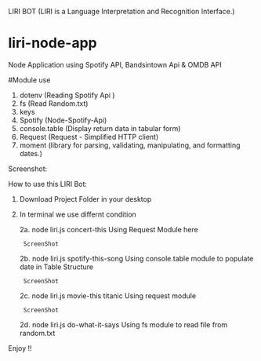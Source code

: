 LIRI BOT (LIRI is a Language Interpretation and Recognition Interface.)

# liri-node-app
Node Application using Spotify API, Bandsintown Api &amp; OMDB API 

#Module use 
1. dotenv (Reading Spotify Api )
2. fs (Read Random.txt)
3. keys 
4. Spotify (Node-Spotify-Api)
5. console.table (Display return data in tabular form)
6. Request (Request - Simplified HTTP client)
7. moment (library for parsing, validating, manipulating, and formatting dates.)

Screenshot: 



How to use this LIRI Bot:
1. Download Project Folder in your desktop 

2. In terminal we use differnt condition 

    2a. node liri.js concert-this <anyartistname>
        Using Request Module here 

        ScreenShot


    2b. node liri.js spotify-this-song <anysongname>
        Using console.table module to populate date in Table Structure

        ScreenShot 


    2c. node liri.js movie-this titanic
        Using request module

        ScreenShot

    2d. node liri.js do-what-it-says
        Using fs module to read file from random.txt 

Enjoy !! 
